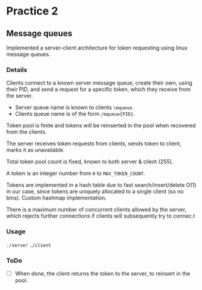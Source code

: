# Practice 2

## Message queues

Implemented a server-client architecture for token requesting using linux message queues.

### Details

Clients connect to a known server message queue, create their own, using their PID, and
send a request for a specific token, which they receive from the server.

* Server queue name is known to clients `\mqueue`.
* Clients queue name is of the form `/mqueue{PID}`.

Token pool is finite and tokens will be reinserted in the pool when recovered from the clients.

The server receives token requests from clients, sends token to client, marks it as unavailable.

Total token pool count is fixed, known to both server & client (255).

A token is an integer number from `0` to `MAX_TOKEN_COUNT`.

Tokens are implemented in a hash table due to fast search/insert/delete O(1) in our case, since
tokens are uniquely allocated to a single client (so no bins). Custom hashmap implementation.

There is a maximum number of concurrent clients allowed by the server, which rejects further
connections if clients will subsequently try to connec.t

### Usage

`./server`
`./client`

### ToDo

- [ ] When done, the client returns the token to the server, to reinsert in the pool.

